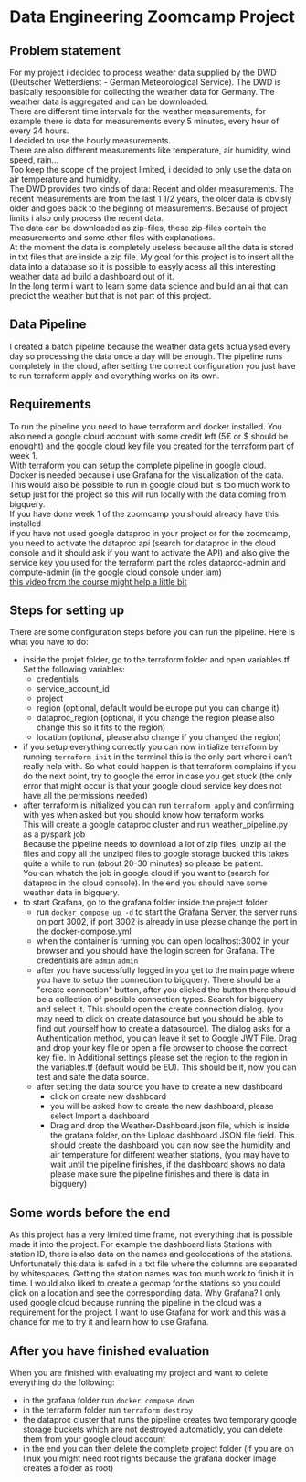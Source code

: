 # Data Engineering Zoomcamp Project

## Problem statement

For my project i decided to process weather data supplied by the DWD (Deutscher Wetterdienst - German Meteorological Service). The DWD is basically responsible for collecting the weather data for Germany. The weather data is aggregated and can be downloaded.  
There are different time intervals for the weather measurements, for example there is data for measurements every 5 minutes, every hour of every 24 hours.  
I decided to use the hourly measurements.   
There are also different measurements like temperature, air humidity, wind speed, rain...  
Too keep the scope of the project limited, i decided to only use the data on air temperature and humidity.  
The DWD provides two kinds of data: Recent and older measurements. The recent measurements are from the last 1 1/2 years, the older data is obvisly older and goes back to the beginng of measurements. Because of project limits i also only process the recent data.  
The data can be downloaded as zip-files, these zip-files contain the measurements and some other files with explanations.  
At the moment the data is completely useless because all the data is stored in txt files that are inside a zip file. My goal for this project is to insert all the data into a database so it is possible to easyly acess all this interesting weather data ad build a dashboard out of it.  
In the long term i want to learn some data science and build an ai that can predict the weather but that is not part of this project.

## Data Pipeline

I created a batch pipeline because the weather data gets actualysed every day so processing the data once a day will be enough.
The pipeline runs completely in the cloud, after setting the correct configuration you just have to run terraform apply and everything works on its own.

## Requirements

To run the pipeline you need to have terraform and docker installed. You also need a google cloud account with some credit left (5€ or $ should be enought) and the google cloud key file you created for the terraform part of week 1.  
With terraform you can setup the complete pipeline in google cloud.  
Docker is needed because i use Grafana for the visualization of the data. This would also be possible to run in google cloud but is too much work to setup just for the project so this will run locally with the data coming from bigquery.    
If you have done week 1 of the zoomcamp you should already have this installed  
if you have not used google dataproc in your project or for the zoomcamp, you need to activate the dataproc api (search for dataproc in the cloud console and it should ask if you want to activate the API) and also give the service key you used for the terraform part the roles dataproc-admin and compute-admin (in the google cloud console under iam)  
[this video from the course might help a little bit](https://www.youtube.com/watch?v=osAiAYahvh8&list=PL3MmuxUbc_hJed7dXYoJw8DoCuVHhGEQb&index=66)  


## Steps for setting up

There are some configuration steps before you can run the pipeline. Here is what you have to do:

+ inside the projet folder, go to the terraform folder and open variables.tf  
    Set the following variables:  
    + credentials
    + service_account_id
    + project
    + region (optional, default would be europe put you can change it)
    + dataproc_region (optional, if you change the region please also change this so it fits to the region)
    + location (optional, please also change if you changed the region)  
+ if you setup everything correctly you can now initialize terraform by running `terraform init` in the terminal
this is the only part where i can't really help with. So what could happen is that terraform complains if you do the next point, try to google the error in case you get stuck (the only error that might occur is that your google cloud service key does not have all the permissions needed)  
+ after terraform is initialized you can run `terraform apply` and confirming with yes when asked but you should know how terraform works  
    This will create a google dataproc cluster and run weather_pipeline.py as a pyspark job  
    Because the pipeline needs to download a lot of zip files, unzip all the files and copy all the unziped files to google storage bucked this takes quite a while to run (about 20-30 minutes) so please be patient.  
    You can whatch the job in google cloud if you want to (search for dataproc in the cloud console). In the end you should have some weather data in bigquery.   
+ to start Grafana, go to the grafana folder inside the project folder
    + run `docker compose up -d` to start the Grafana Server, the server runs on port 3002, if port 3002 is already in use please change the port in the docker-compose.yml
    + when the container is running you can open localhost:3002 in your browser and you should have the login screen for Grafana. The credentials are `admin` `admin`
    + after you have sucessfully logged in you get to the main page where you have to setup the connection to bigquery. There should be a "create connection" button, after you clicked the button there should be a collection of possible connection types. Search for bigquery and select it. This should open the create connection dialog. (you may need to click on create datasource but you should be able to find out yourself how to create a datasource). The dialog asks for a Authentication method, you can leave it set to Google JWT File. Drag and drop your key file or open a file browser to choose the correct key file. In Additional settings please set the region to the region in the variables.tf (default would be EU). This should be it, now you can test and safe the data source.
    + after setting the data source you have to create a new dashboard
        + click on create new dashboard
        + you will be asked how to create the new dashboard, please select Import a dashboard
        + Drag and drop the Weather-Dashboard.json file, which is inside the grafana folder, on the Upload dashboard JSON file field. This should create the dashboard
        you can now see the humidity and air temperature for different weather stations, (you may have to wait until the pipeline finishes, if the dashboard shows no data please make sure the pipeline finishes and there is data in bigquery) 

## Some words before the end

As this project has a very limited time frame, not everything that is possible made it into the project. For example the dashboard lists Stations with station ID, there is also data on the names and geolocations of the stations. Unfortunately this data is safed in a txt file where the columns are separated by whitespaces. Getting the station names was too much work to finish it in time. I would also liked to create a geomap for the stations so you could click on a location and see the corresponding data.
Why Grafana?
I only used google cloud because running the pipeline in the cloud was a requirement for the project. I want to use Grafana for work and this was a chance for me to try it and learn how to use Grafana.


## After you have finished evaluation

When you are finished with evaluating my project and want to delete everything do the following:  
+ in the grafana folder run `docker compose down`
+ in the terraform folder run `terraform destroy`
+ the dataproc cluster that runs the pipeline creates two temporary google storage buckets which are not destroyed automaticly, you can delete them from your google cloud account
+ in the end you can then delete the complete project folder (if you are on linux you might need root rights because the grafana docker image creates a folder as root)